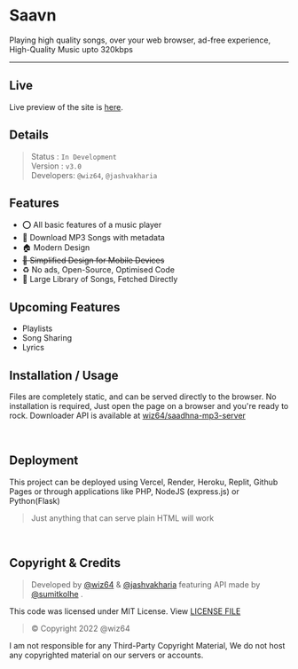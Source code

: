# Saavn

 <p>Playing high quality songs, over your web browser, ad-free experience, High-Quality Music upto 320kbps</p>
 
---

## Live

Live preview of the site is [here](https://mpstme-song-player-jash.onrender.com/).

## Details
> Status : `In Development`<br>
Version : `v3.0` <br>
Developers: `@wiz64`, `@jashvakharia`
## Features
- ⭕ All basic features of a music player
- :green_apple: Download MP3 Songs with metadata
- 🏠 Modern Design
- ~~📱 Simplified Design for Mobile Devices~~
- ♻ No ads, Open-Source, Optimised Code
- 🎵 Large Library of Songs, Fetched Directly
  
## Upcoming Features
- Playlists
- Song Sharing
- Lyrics
  
## Installation / Usage

Files are completely static, and can be served directly to the browser. No installation is required, Just open the page on a browser and you're ready to rock.
Downloader API is available at [wiz64/saadhna-mp3-server](https://github.com/wiz64/saadhna-mp3-server)

<br>

## Deployment
This project can be deployed using  Vercel, Render, Heroku, Replit, Github Pages or through applications like PHP, NodeJS (express.js) or Python(Flask)

> Just anything that can serve plain HTML will work

<br>

## Copyright & Credits
> Developed by [@wiz64](https://github.com/wiz64) & [@jashvakharia](https://github.com/jashvakharia) featuring API made by [@sumitkolhe](https://github/sumitkolhe) .

This code was licensed under MIT License. View [LICENSE FILE](./LICENSE)
> &copy;  Copyright 2022 @wiz64

I am not responsible for any Third-Party Copyright Material, We do not host any copyrighted material on our servers or accounts.
